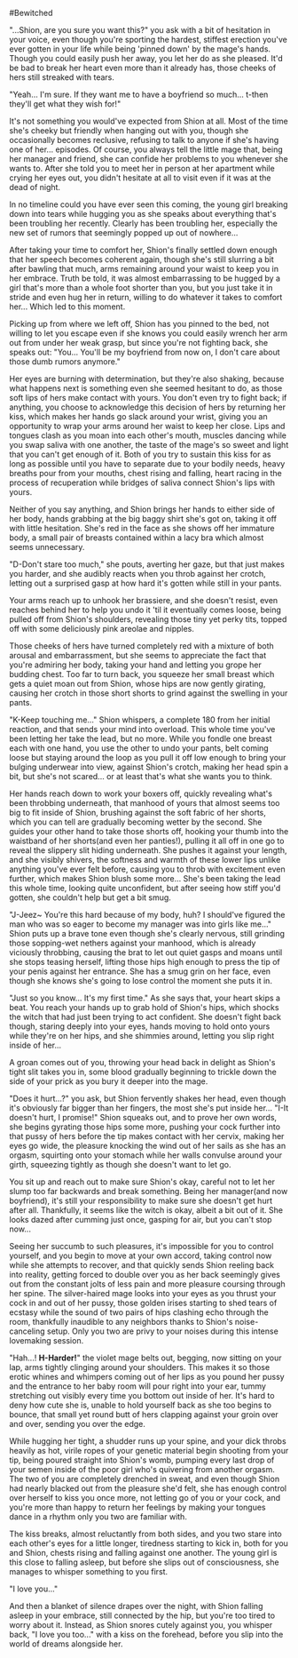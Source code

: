 #Bewitched

"...Shion, are you sure you want this?" you ask with a bit of hesitation in your voice, even though you're sporting the hardest, stiffest erection you've ever gotten in your life while being 'pinned down' by the mage's hands. Though you could easily push her away, you let her do as she pleased. It'd be bad to break her heart even more than it already has, those cheeks of hers still streaked with tears.

"Yeah... I'm sure. If they want me to have a boyfriend so much... t-then they'll get what they wish for!"

It's not something you would've expected from Shion at all. Most of the time she's cheeky but friendly when hanging out with you, though she occasionally becomes reclusive, refusing to talk to anyone if she's having one of her... episodes. Of course, you always tell the little mage that, being her manager and friend, she can confide her problems to you whenever she wants to. After she told you to meet her in person at her apartment while crying her eyes out, you didn't hesitate at all to visit even if it was at the dead of night.

In no timeline could you have ever seen this coming, the young girl breaking down into tears while hugging you as she speaks about everything that's been troubling her recently. Clearly has been troubling her, especially the new set of rumors that seemingly popped up out of nowhere...

After taking your time to comfort her, Shion's finally settled down enough that her speech becomes coherent again, though she's still slurring a bit after bawling that much, arms remaining around your waist to keep you in her embrace. Truth be told, it was almost embarrassing to be hugged by a girl that's more than a whole foot shorter than you, but you just take it in stride and even hug her in return, willing to do whatever it takes to comfort her... Which led to this moment.

Picking up from where we left off, Shion has you pinned to the bed, not willing to let you escape even if she knows you could easily wrench her arm out from under her weak grasp, but since you're not fighting back, she speaks out: "You... You'll be my boyfriend from now on, I don't care about those dumb rumors anymore."

Her eyes are burning with determination, but they're also shaking, because what happens next is something even she seemed hesitant to do, as those soft lips of hers make contact with yours. You don't even try to fight back; if anything, you choose to acknowledge this decision of hers by returning her kiss, which makes her hands go slack around your wrist, giving you an opportunity to wrap your arms around her waist to keep her close. Lips and tongues clash as you moan into each other's mouth, muscles dancing while you swap saliva with one another, the taste of the mage's so sweet and light that you can't get enough of it. Both of you try to sustain this kiss for as long as possible until you have to separate due to your bodily needs, heavy breaths pour from your mouths, chest rising and falling, heart racing in the process of recuperation while bridges of saliva connect Shion's lips with yours.

Neither of you say anything, and Shion brings her hands to either side of her body, hands grabbing at the big baggy shirt she's got on, taking it off with little hesitation. She's red in the face as she shows off her immature body, a small pair of breasts contained within a lacy bra which almost seems unnecessary.

"D-Don't stare too much," she pouts, averting her gaze, but that just makes you harder, and she audibly reacts when you throb against her crotch, letting out a surprised gasp at how hard it's gotten while still in your pants.

Your arms reach up to unhook her brassiere, and she doesn't resist, even reaches behind her to help you undo it 'til it eventually comes loose, being pulled off from Shion's shoulders, revealing those tiny yet perky tits, topped off with some deliciously pink areolae and nipples.

Those cheeks of hers have turned completely red with a mixture of both arousal and embarrassment, but she seems to appreciate the fact that you're admiring her body, taking your hand and letting you grope her budding chest. Too far to turn back, you squeeze her small breast which gets a quiet moan out from Shion, whose hips are now gently girating, causing her crotch in those short shorts to grind against the swelling in your pants.

"K-Keep touching me..." Shion whispers, a complete 180 from her initial reaction, and that sends your mind into overload. This whole time you've been letting her take the lead, but no more. While you fondle one breast each with one hand, you use the other to undo your pants, belt coming loose but staying around the loop as you pull it off low enough to bring your bulging underwear into view, against Shion's crotch, making her head spin a bit, but she's not scared... or at least that's what she wants you to think.

Her hands reach down to work your boxers off, quickly revealing what's been throbbing underneath, that manhood of yours that almost seems too big to fit inside of Shion, brushing against the soft fabric of her shorts, which you can tell are gradually becoming wetter by the second. She guides your other hand to take those shorts off, hooking your thumb into the waistband of her shorts(and even her panties!), pulling it all off in one go to reveal the slippery slit hiding underneath. She pushes it against your length, and she visibly shivers, the softness and warmth of these lower lips unlike anything you've ever felt before, causing you to throb with excitement even further, which makes Shion blush some more... She's been taking the lead this whole time, looking quite unconfident, but after seeing how stiff you'd gotten, she couldn't help but get a bit smug.

"J-Jeez~ You're this hard because of my body, huh? I should've figured the man who was so eager to become my manager was into girls like me..." Shion puts up a brave tone even though she's clearly nervous, still grinding those sopping-wet nethers against your manhood, which is already viciously throbbing, causing the brat to let out quiet gasps and moans until she stops teasing herself, lifting those hips high enough to press the tip of your penis against her entrance. She has a smug grin on her face, even though she knows she's going to lose control the moment she puts it in.

"Just so you know... It's my first time."
As she says that, your heart skips a beat. You reach your hands up to grab hold of Shion's hips, which shocks the witch that had just been trying to act confident. She doesn't fight back though, staring deeply into your eyes, hands moving to hold onto yours while they're on her hips, and she shimmies around, letting you slip right inside of her...

A groan comes out of you, throwing your head back in delight as Shion's tight slit takes you in, some blood gradually beginning to trickle down the side of your prick as you bury it deeper into the mage.

"Does it hurt...?" you ask, but Shion fervently shakes her head, even though it's obviously far bigger than her fingers, the most she's put inside her...
"I-It doesn't hurt, I promise!" Shion squeaks out, and to prove her own words, she begins gyrating those hips some more, pushing your cock further into that pussy of hers before the tip makes contact with her cervix, making her eyes go wide, the pleasure knocking the wind out of her sails as she has an orgasm, squirting onto your stomach while her walls convulse around your girth, squeezing tightly as though she doesn't want to let go.

You sit up and reach out to make sure Shion's okay, careful not to let her slump too far backwards and break something. Being her manager(and now boyfriend), it's still your responsibility to make sure she doesn't get hurt after all. Thankfully, it seems like the witch is okay, albeit a bit out of it. She looks dazed after cumming just once, gasping for air, but you can't stop now...

Seeing her succumb to such pleasures, it's impossible for you to control yourself, and you begin to move at your own accord, taking control now while she attempts to recover, and that quickly sends Shion reeling back into reality, getting forced to double over you as her back seemingly gives out from the constant jolts of less pain and more pleasure coursing through her spine. The silver-haired mage looks into your eyes as you thrust your cock in and out of her pussy, those golden irises starting to shed tears of ecstasy while the sound of two pairs of hips clashing echo through the room, thankfully inaudible to any neighbors thanks to Shion's noise-canceling setup. Only you two are privy to your noises during this intense lovemaking session.

"Hah...! **H-Harder!**" the violet mage belts out, begging, now sitting on your lap, arms tightly clinging around your shoulders. This makes it so those erotic whines and whimpers coming out of her lips as you pound her pussy and the entrance to her baby room will pour right into your ear, tummy stretching out visibly every time you bottom out inside of her. It's hard to deny how cute she is, unable to hold yourself back as she too begins to bounce, that small yet round butt of hers clapping against your groin over and over, sending you over the edge.

While hugging her tight, a shudder runs up your spine, and your dick throbs heavily as hot, virile ropes of your genetic material begin shooting from your tip, being poured straight into Shion's womb, pumping every last drop of your semen inside of the poor girl who's quivering from another orgasm. The two of you are completely drenched in sweat, and even though Shion had nearly blacked out from the pleasure she'd felt, she has enough control over herself to kiss you once more, not letting go of you or your cock, and you're more than happy to return her feelings by making your tongues dance in a rhythm only you two are familiar with.

The kiss breaks, almost reluctantly from both sides, and you two stare into each other's eyes for a little longer, tiredness starting to kick in, both for you and Shion, chests rising and falling against one another. The young girl is this close to falling asleep, but before she slips out of consciousness, she manages to whisper something to you first.

"I love you..."

And then a blanket of silence drapes over the night, with Shion falling asleep in your embrace, still connected by the hip, but you're too tired to worry about it. Instead, as Shion snores cutely against you, you whisper back, "I love you too..." with a kiss on the forehead, before you slip into the world of dreams alongside her.